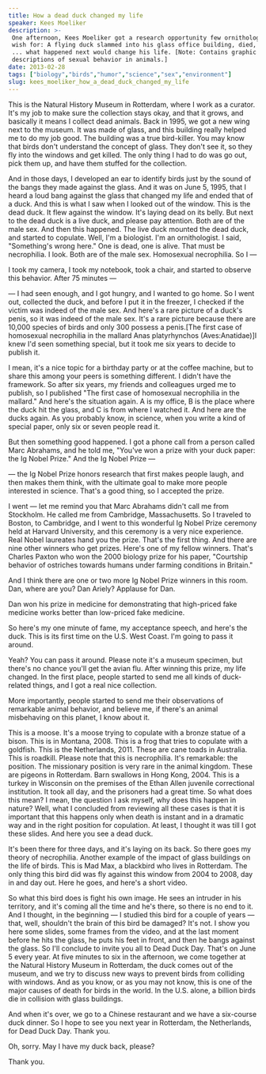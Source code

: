 ```yaml
---
title: How a dead duck changed my life
speaker: Kees Moeliker
description: >-
 One afternoon, Kees Moeliker got a research opportunity few ornithologists would
 wish for: A flying duck slammed into his glass office building, died, and then
 ... what happened next would change his life. [Note: Contains graphic images and
 descriptions of sexual behavior in animals.]
date: 2013-02-28
tags: ["biology","birds","humor","science","sex","environment"]
slug: kees_moeliker_how_a_dead_duck_changed_my_life
---
```


This is the Natural History Museum in Rotterdam, where I work as a curator. It's my job to
make sure the collection stays okay, and that it grows, and basically it means I collect
dead animals. Back in 1995, we got a new wing next to the museum. It was made of glass,
and this building really helped me to do my job good. The building was a true bird-killer.
You may know that birds don't understand the concept of glass. They don't see it, so they
fly into the windows and get killed. The only thing I had to do was go out, pick them up,
and have them stuffed for the collection. 

And in those days, I developed an ear to identify birds just by the sound of the bangs
they made against the glass. And it was on June 5, 1995, that I heard a loud bang against
the glass that changed my life and ended that of a duck. And this is what I saw when I
looked out of the window. This is the dead duck. It flew against the window. It's laying
dead on its belly. But next to the dead duck is a live duck, and please pay attention.
Both are of the male sex. And then this happened. The live duck mounted the dead duck, and
started to copulate. Well, I'm a biologist. I'm an ornithologist. I said, "Something's
wrong here." One is dead, one is alive. That must be necrophilia. I look. Both are of the
male sex. Homosexual necrophilia. So I — 

I took my camera, I took my notebook, took a chair, and started to observe this behavior.
After 75 minutes — 

— I had seen enough, and I got hungry, and I wanted to go home. So I went out, collected
the duck, and before I put it in the freezer, I checked if the victim was indeed of the
male sex. And here's a rare picture of a duck's penis, so it was indeed of the male sex.
It's a rare picture because there are 10,000 species of birds and only 300 possess a
penis.[The first case of homosexual necrophilia in the mallard Anas platyrhynchos
(Aves:Anatidae)]I knew I'd seen something special, but it took me six years to decide to
publish it. 

I mean, it's a nice topic for a birthday party or at the coffee machine, but to share this
among your peers is something different. I didn't have the framework. So after six years,
my friends and colleagues urged me to publish, so I published "The first case of
homosexual necrophilia in the mallard." And here's the situation again. A is my office, B
is the place where the duck hit the glass, and C is from where I watched it. And here are
the ducks again. As you probably know, in science, when you write a kind of special paper,
only six or seven people read it. 

But then something good happened. I got a phone call from a person called Marc Abrahams,
and he told me, "You've won a prize with your duck paper: the Ig Nobel Prize." And the Ig
Nobel Prize — 

— the Ig Nobel Prize honors research that first makes people laugh, and then makes them
think, with the ultimate goal to make more people interested in science. That's a good
thing, so I accepted the prize. 

I went — let me remind you that Marc Abrahams didn't call me from Stockholm. He called me
from Cambridge, Massachusetts. So I traveled to Boston, to Cambridge, and I went to this
wonderful Ig Nobel Prize ceremony held at Harvard University, and this ceremony is a very
nice experience. Real Nobel laureates hand you the prize. That's the first thing. And
there are nine other winners who get prizes. Here's one of my fellow winners. That's
Charles Paxton who won the 2000 biology prize for his paper, "Courtship behavior of
ostriches towards humans under farming conditions in Britain." 

And I think there are one or two more Ig Nobel Prize winners in this room. Dan, where are
you? Dan Ariely? Applause for Dan. 

Dan won his prize in medicine for demonstrating that high-priced fake medicine works
better than low-priced fake medicine. 

So here's my one minute of fame, my acceptance speech, and here's the duck. This is its
first time on the U.S. West Coast. I'm going to pass it around. 

Yeah? You can pass it around. Please note it's a museum specimen, but there's no chance
you'll get the avian flu. After winning this prize, my life changed. In the first place,
people started to send me all kinds of duck-related things, and I got a real nice
collection. 

More importantly, people started to send me their observations of remarkable animal
behavior, and believe me, if there's an animal misbehaving on this planet, I know about
it.

This is a moose. It's a moose trying to copulate with a bronze statue of a bison. This is
in Montana, 2008. This is a frog that tries to copulate with a goldfish. This is the
Netherlands, 2011. These are cane toads in Australia. This is roadkill. Please note that
this is necrophilia. It's remarkable: the position. The missionary position is very rare
in the animal kingdom. These are pigeons in Rotterdam. Barn swallows in Hong Kong, 2004.
This is a turkey in Wisconsin on the premises of the Ethan Allen juvenile correctional
institution. It took all day, and the prisoners had a great time. So what does this mean? I
mean, the question I ask myself, why does this happen in nature? Well, what I concluded
from reviewing all these cases is that it is important that this happens only when death
is instant and in a dramatic way and in the right position for copulation. At least, I
thought it was till I got these slides. And here you see a dead duck.

It's been there for three days, and it's laying on its back. So there goes my theory of
necrophilia. Another example of the impact of glass buildings on the life of birds. This is
Mad Max, a blackbird who lives in Rotterdam. The only thing this bird did was fly against
this window from 2004 to 2008, day in and day out. Here he goes, and here's a short
video.

So what this bird does is fight his own image. He sees an intruder in his territory, and
it's coming all the time and he's there, so there is no end to it. And I thought, in the
beginning — I studied this bird for a couple of years — that, well, shouldn't the brain of
this bird be damaged? It's not. I show you here some slides, some frames from the video,
and at the last moment before he hits the glass, he puts his feet in front, and then he
bangs against the glass. So I'll conclude to invite you all to Dead Duck Day. That's on
June 5 every year. At five minutes to six in the afternoon, we come together at the
Natural History Museum in Rotterdam, the duck comes out of the museum, and we try to
discuss new ways to prevent birds from colliding with windows. And as you know, or as you
may not know, this is one of the major causes of death for birds in the world. In the U.S.
alone, a billion birds die in collision with glass buildings.

And when it's over, we go to a Chinese restaurant and we have a six-course duck dinner. So
I hope to see you next year in Rotterdam, the Netherlands, for Dead Duck Day. Thank
you.

Oh, sorry. May I have my duck back, please?

Thank you.

<!--
ad_duration=3.33
event="TED2013"
external_start_time=0
intro_duration=11.82
is_subtitle_required="False"
is_talk_featured="True"
language="en"
language_swap="False"
native_language="en"
number_of_related_talks=6
number_of_speakers=1
number_of_subtitled_videos=31
number_of_tags=6
number_of_talk_download_languages=31
number_of_talk_more_resources=0
number_of_talk_recommendations=0
number_of_talks_take_actions=0
post_ad_duration=0.83
published_timestamp="2013-04-01 13:21:26"
recording_date="2013-02-28"
speaker_description="Ornithologist"
speaker_is_published=1
speaker_name="Kees Moeliker"
talk_name="How a dead duck changed my life"
talks_tags=["biology","birds","humor","science","sex","environment"]
url_audio="https://download.ted.com/talks/KeesMoeliker_2013.mp3?apikey=acme-roadrunner"
url_photo_speaker="https://pe.tedcdn.com/images/ted/9a12c28b593f6689ab8aa1b5d60151641ceb3bbe_254x191.jpg"
url_photo_talk="https://s3.amazonaws.com/talkstar-photos/uploads/4967874c-0c7b-4243-92a6-fdba2706f58c/KeesMoeliker_2013-embed.jpg"
url_webpage="https://www.ted.com/talks/kees_moeliker_how_a_dead_duck_changed_my_life"
video_type_name="TED Stage Talk"
-->